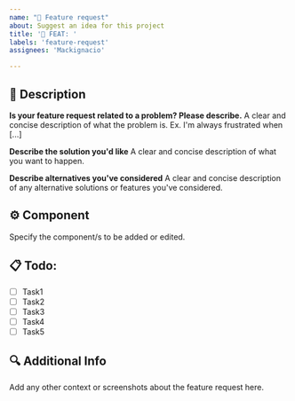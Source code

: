 ```yaml
---
name: "🚀 Feature request"
about: Suggest an idea for this project
title: '🚀 FEAT: '
labels: 'feature-request'
assignees: 'Mackignacio'

---
```


## 📝 Description

**Is your feature request related to a problem? Please describe.**
A clear and concise description of what the problem is. Ex. I'm always frustrated when [...]

**Describe the solution you'd like**
A clear and concise description of what you want to happen.

**Describe alternatives you've considered**
A clear and concise description of any alternative solutions or features you've considered.

## ⚙️ Component
Specify the component/s to be added or edited.

## 📋 Todo:

- [ ] Task1
- [ ] Task2
- [ ] Task3
- [ ] Task4
- [ ] Task5

## 🔍 Additional Info
Add any other context or screenshots about the feature request here.
